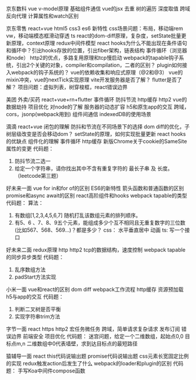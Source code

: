 京东数科 vue
v-model原理
基础组件通信
vue的jsx
去重
树的遍历
深度取值
跨域
反向代理
计算属性和watch区别

京东零售 react+vue
html5 css3 es6 新特性
css场景问题：布局，移动端rem vw，移动端模态框滑动穿透
ts
react的dom-diff原理，复杂度，setState批量更新原理，context原理
redux中间件模型
react hooks为什么不能出现在条件语句和循环中？引出hooks存放的位置，引出fiber架构，链表结构
事件循环（浏览器和node）
http2的优点，多路复用原理和tcp慢启动
webpack的tapable钩子系统，引出2个关键的对象，compiler和compilation，二者的区别？
plugin如何接入webpack的钩子系统的？
vue的依赖收集和响应式原理（@2和@3）
vue的mixin冲突，vue的nextTick实现原理
vite开发服务器是否了解？
flutter是否了解？
项目问题：虚拟列表，树穿梭框，react错误边界

美团 外卖/买药 react+vue+rn+flutter
事件循环
防抖节流
http缓存
http2
vue的数据劫持
项目优化
对node的了解
服务器的动态扩容
h5和原生app的交互
跨域，cors，jsonp(webpack用到)
组件间通信
indexedDB的使用场景

滴滴 react+vue
闭包的理解
防抖和节流在不同场景下的选择
dom diff的优化，子树层级改变是否会移动dom？
setState的原理，如何实现批量更新
react hooks的优缺点
组件化的理解
事件循环
http缓存
新版Chrome关于cookie的SameSite属性的变更
代码题：
1. 防抖节流二选一
2. 给定一个字符串，请你找出其中不含有重复字符的 最长子串 及 长度。（leetcode第三题）

好未来一面 vue
for in和for of的区别
ES6的新特性
箭头函数和普通函数的区别
promise和async await的区别
react高阶组件和hooks
webpack tapable的类型
代码题：
算法：
1. 有数组[1,2,3,4,5,6,7] 随机打乱该数组元素的排列顺序。
2. 有5、6 、7、8、9五个元素，能组成多少个互不相同且无重复数字的三位数(比如567、568、569...)？都是多少？
css：
水平垂直居中
动画
ts:
写一个接口

好未来二面
redux原理
http http2 tcp的数据结构，速度控制
webpack tapable的同步异步类型
代码题：
1. 乱序数组方法
2. padStart方法实现

小米一面
vue和react的区别
dom diff
webpack工作流程
http缓存
资源预加载
h5与app的交互
代码题：
1. 判断二叉树是否平衡
2. 实现字符串trim方法

字节一面 react
https http2
宏任务微任务
跨域，简单请求复杂请求
发布订阅
错误边界
前端安全
项目优化
代码题：
迷宫问题，给定一个二维数组，起始点0,0 目标点m,n 二维数组中0代表墙壁，求到达目标点的最短路径

猿辅导一面 react
this代码说输出题
promise代码说输出题
css元素长宽固定比例的实现
redux触发action后发生了什么
webpack的loader和plugin的区别
代码题：
手写Koa中间件compose函数
